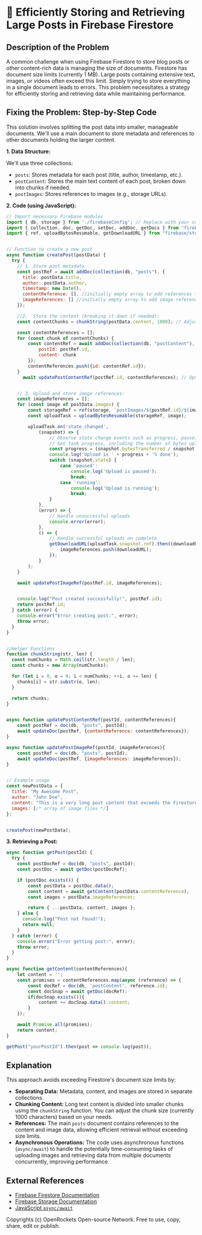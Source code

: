 # 🐞 Efficiently Storing and Retrieving Large Posts in Firebase Firestore


## Description of the Problem

A common challenge when using Firebase Firestore to store blog posts or other content-rich data is managing the size of documents. Firestore has document size limits (currently 1 MB).  Large posts containing extensive text, images, or videos often exceed this limit.  Simply trying to store everything in a single document leads to errors.  This problem necessitates a strategy for efficiently storing and retrieving data while maintaining performance.


## Fixing the Problem: Step-by-Step Code

This solution involves splitting the post data into smaller, manageable documents. We'll use a main document to store metadata and references to other documents holding the larger content.

**1. Data Structure:**

We'll use three collections:

* `posts`: Stores metadata for each post (title, author, timestamp, etc.).
* `postContent`: Stores the main text content of each post, broken down into chunks if needed.
* `postImages`:  Stores references to images (e.g., storage URLs).

**2. Code (using JavaScript):**

```javascript
// Import necessary Firebase modules
import { db, storage } from './firebaseConfig'; // Replace with your config
import { collection, doc, getDoc, setDoc, addDoc, getDocs } from "firebase/firestore";
import { ref, uploadBytesResumable, getDownloadURL } from "firebase/storage";


// Function to create a new post
async function createPost(postData) {
  try {
    // 1. Store post metadata
    const postRef = await addDoc(collection(db, "posts"), {
      title: postData.title,
      author: postData.author,
      timestamp: new Date(),
      contentReference: [], //initially empty array to add references to chunks of content
      imageReferences: [] //initially empty array to add image references
    });

    //2.  Store the content (breaking it down if needed):
    const contentChunks = chunkString(postData.content, 1000); // Adjust chunk size as needed.

    const contentReferences = [];
    for (const chunk of contentChunks) {
        const contentRef = await addDoc(collection(db, "postContent"), {
            postId: postRef.id,
            content: chunk
        });
        contentReferences.push({id: contentRef.id});
    }
      await updatePostContentRef(postRef.id, contentReferences); // Update the post document with the references


    // 3. Upload and store image references:
    const imageReferences = [];
    for (const image of postData.images) {
        const storageRef = ref(storage, `postImages/${postRef.id}/${image.name}`);
        const uploadTask = uploadBytesResumable(storageRef, image);

        uploadTask.on('state_changed',
            (snapshot) => {
                // Observe state change events such as progress, pause, and resume
                // Get task progress, including the number of bytes uploaded and the total number of bytes to be uploaded
                const progress = (snapshot.bytesTransferred / snapshot.totalBytes) * 100;
                console.log('Upload is ' + progress + '% done');
                switch (snapshot.state) {
                    case 'paused':
                        console.log('Upload is paused');
                        break;
                    case 'running':
                        console.log('Upload is running');
                        break;
                }
            },
            (error) => {
                // Handle unsuccessful uploads
                console.error(error);
            },
            () => {
                // Handle successful uploads on complete
                getDownloadURL(uploadTask.snapshot.ref).then((downloadURL) => {
                    imageReferences.push(downloadURL);
                });
            }
        );
    }

    await updatePostImageRef(postRef.id, imageReferences);


    console.log("Post created successfully!", postRef.id);
    return postRef.id;
  } catch (error) {
    console.error("Error creating post:", error);
    throw error;
  }
}


//Helper Functions
function chunkString(str, len) {
  const numChunks = Math.ceil(str.length / len);
  const chunks = new Array(numChunks);

  for (let i = 0, o = 0; i < numChunks; ++i, o += len) {
    chunks[i] = str.substr(o, len);
  }

  return chunks;
}


async function updatePostContentRef(postId, contentReferences){
    const postRef = doc(db, "posts", postId);
    await updateDoc(postRef, {contentReference: contentReferences});
}

async function updatePostImageRef(postId, imageReferences){
    const postRef = doc(db, "posts", postId);
    await updateDoc(postRef, {imageReferences: imageReferences});
}


// Example usage
const newPostData = {
  title: "My Awesome Post",
  author: "John Doe",
  content: "This is a very long post content that exceeds the Firestore document size limit.  This is a test to see how the chunking works.",
  images: [/* array of image files */]
};


createPost(newPostData);
```


**3. Retrieving a Post:**

```javascript
async function getPost(postId) {
  try {
    const postDocRef = doc(db, "posts", postId);
    const postDoc = await getDoc(postDocRef);

    if (postDoc.exists()) {
        const postData = postDoc.data();
        const content = await getContent(postData.contentReference);
        const images = postData.imageReferences;

        return { ...postData, content, images };
    } else {
      console.log("Post not found!");
      return null;
    }
  } catch (error) {
    console.error("Error getting post:", error);
    throw error;
  }
}

async function getContent(contentReferences){
    let content = '';
    const promises = contentReferences.map(async (reference) => {
        const docRef = doc(db, 'postContent', reference.id);
        const docSnap = await getDoc(docRef);
        if(docSnap.exists()){
            content += docSnap.data().content;
        }
    });

    await Promise.all(promises);
    return content;
}

getPost("yourPostId").then(post => console.log(post));

```


## Explanation

This approach avoids exceeding Firestore's document size limits by:

* **Separating Data:**  Metadata, content, and images are stored in separate collections.
* **Chunking Content:** Long text content is divided into smaller chunks using the `chunkString` function.  You can adjust the chunk size (currently 1000 characters) based on your needs.
* **References:** The main `posts` document contains references to the content and image data, allowing efficient retrieval without exceeding size limits.
* **Asynchronous Operations:**  The code uses asynchronous functions (`async/await`) to handle the potentially time-consuming tasks of uploading images and retrieving data from multiple documents concurrently, improving performance.


## External References

* [Firebase Firestore Documentation](https://firebase.google.com/docs/firestore)
* [Firebase Storage Documentation](https://firebase.google.com/docs/storage)
* [JavaScript `async/await`](https://developer.mozilla.org/en-US/docs/Web/JavaScript/Reference/Statements/async_function)


Copyrights (c) OpenRockets Open-source Network. Free to use, copy, share, edit or publish.

